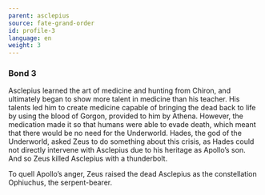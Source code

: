 ```yaml
---
parent: asclepius
source: fate-grand-order
id: profile-3
language: en
weight: 3
---
```


### Bond 3

Asclepius learned the art of medicine and hunting from Chiron, and ultimately began to show more talent in medicine than his teacher. His talents led him to create medicine capable of bringing the dead back to life by using the blood of Gorgon, provided to him by Athena.
However, the medication made it so that humans were able to evade death, which meant that there would be no need for the Underworld. Hades, the god of the Underworld, asked Zeus to do something about this crisis, as Hades could not directly intervene with Asclepius due to his heritage as Apollo’s son. And so Zeus killed Asclepius with a thunderbolt.

To quell Apollo’s anger, Zeus raised the dead Asclepius as the constellation Ophiuchus, the serpent-bearer.
